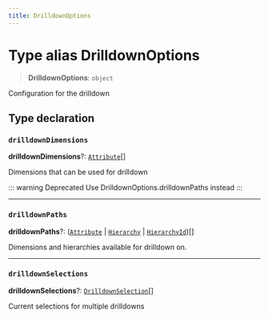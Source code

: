 ```yaml
---
title: DrilldownOptions
---
```


# Type alias DrilldownOptions

> **DrilldownOptions**: `object`

Configuration for the drilldown

## Type declaration

### `drilldownDimensions`

**drilldownDimensions**?: [`Attribute`](../../sdk-data/interfaces/interface.Attribute.md)[]

Dimensions that can be used for drilldown

::: warning Deprecated
Use DrilldownOptions.drilldownPaths instead
:::

***

### `drilldownPaths`

**drilldownPaths**?: ([`Attribute`](../../sdk-data/interfaces/interface.Attribute.md) \| [`Hierarchy`](../../sdk-ui/interfaces/interface.Hierarchy.md) \| [`HierarchyId`](../../sdk-ui/type-aliases/type-alias.HierarchyId.md))[]

Dimensions and hierarchies available for drilldown on.

***

### `drilldownSelections`

**drilldownSelections**?: [`DrilldownSelection`](type-alias.DrilldownSelection.md)[]

Current selections for multiple drilldowns
